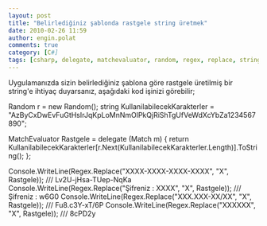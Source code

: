 ```yaml
---
layout: post
title: "Belirlediğiniz şablonda rastgele string üretmek"
date: 2010-02-26 11:59
author: engin.polat
comments: true
category: [C#]
tags: [csharp, delegate, matchevaluator, random, regex, replace, string]
---
```

Uygulamanızda sizin belirlediğiniz şablona göre rastgele üretilmiş bir string'e ihtiyaç duyarsanız, aşağıdaki kod işinizi görebilir;



Random r = new Random();
string KullanilabilecekKarakterler = "AzByCxDwEvFuGtHsIrJqKpLoMnNmOlPkQjRiShTgUfVeWdXcYbZa1234567890";

MatchEvaluator Rastgele = delegate (Match m) {
    return KullanilabilecekKarakterler[r.Next(KullanilabilecekKarakterler.Length)].ToString();
};

Console.WriteLine(Regex.Replace("XXXX-XXXX-XXXX-XXXX", "X", Rastgele)); /// Lv2U-jHsa-TUep-NqKa
Console.WriteLine(Regex.Replace("Şifreniz : XXXX", "X", Rastgele)); /// Şifreniz : w6G0
Console.WriteLine(Regex.Replace("XXX.XXX-XX/XX", "X", Rastgele)); /// Fu8.c3Y-xT/6P
Console.WriteLine(Regex.Replace("XXXXXX", "X", Rastgele)); /// 8cPD2y


